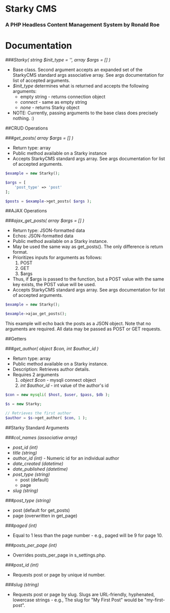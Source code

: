 # Starky CMS
### A PHP Headless Content Management System by Ronald Roe

# Documentation

###*Starky( string $init_type = '', array $args = [] )*

- Base class. Second argument accepts an expanded set of the StarkyCMS standard args associative array. See args documentation for list of accepted arguments.
- *$init_type* determines what is returned and accepts the following arguments:
	- empty string - returns connection object
	- *connect* - same as empty string
	- *none* - returns Starky object
- NOTE: Currently, passing arguments to the base class does precisely nothing. :)


##CRUD Operations

###*get_posts( array $args = [] )*

- Return type: array
- Public method available on a Starky instance
- Accepts StarkyCMS standard args array. See args documentation for list of accepted arguments.
```PHP
$example = new Starky();

$args = [
	'post_type' => 'post'
];

$posts = $example->get_posts( $args );
```



##AJAX Operations

###*ajax_get_posts( array $args = [] )*

- Return type: JSON-formatted data
- Echos: JSON-formatted data
- Public method available on a Starky instance.
- May be used the same way as get_posts(). The only difference is return format.
- Prioritizes inputs for arguments as follows:
	1. POST
	2. GET
	3. $args
- Thus, if $args is passed to the function, but a POST value with the same key exists, the POST value will be used.
- Accepts StarkyCMS standard args array. See args documentation for list of accepted arguments.
```PHP
$example = new Starky();

$example->ajax_get_posts();
```
This example will echo back the posts as a JSON object.
Note that no arguments are required. All data may be passed as POST or GET requests. 


##Getters

###*get_author( object $con, int $author_id )*

- Return type: array
- Public method available on a Starky instance.
- Description: Retrieves author details.
- Requires 2 arguments
	1. *object $con* - mysqli connect object
	2. *int $author_id* - int value of the author's id
```PHP
$con = new mysqli( $host, $user, $pass, $db );

$s = new Starky;

// Retrieves the first author
$author = $s->get_author( $con, 1 );
```


##Starky Standard Arguments

###*col_names (associative array)*

- *post_id (int)*
- *title (string)*
- *author_id (int)* - Numeric id for an individual author
- *date_created (datetime)*
- *date_published (datetime)*
- *post_type (string)*
	- post (default)  
	- page  
- *slug (string)*

###*post_type (string)*

- post (default for get_posts)
- page (overwritten in get_page)

###*paged (int)*

- Equal to 1 less than the page number - e.g., paged will be 9 for page 10.

###*posts_per_page (int)*

- Overrides posts_per_page in s_settings.php.

###*post_id (int)*

- Requests post or page by unique id number.

###*slug (string)*

- Requests post or page by slug. Slugs are URL-friendly, hyphenated, lowercase strings - e.g., The slug for "My First Post" would be "my-first-post".